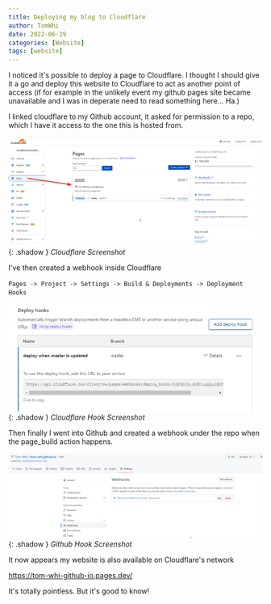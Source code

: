```yaml
---
title: Deploying my blog to Cloudflare
author: TomWhi
date: 2022-06-29
categories: [Website]
tags: [website]
---
```


I noticed it's possible to deploy a page to Cloudflare.  I thought I should give it a go and deploy this website to Cloudflare to act as another point of access (if for example in the unlikely event my github pages site became unavailable and I was in deperate need to read something here... Ha.) 

I linked cloudflare to my Github account, it asked for permission to a repo, which I have it access to the one this is hosted from. 

![cloudflare-screenshot](/assets/images/2022-06-29%2020_00_46-Clipboard.png){: .shadow }
_Cloudflare Screenshot_

I've then created a webhook inside Cloudflare

`Pages -> Project -> Settings -> Build & Deployments -> Deployment Hooks`

![cloudflare-hook](/assets/images/2022-06-29%2020_10_08-Clipboard.png){: .shadow }
_Cloudflare Hook Screenshot_

Then finally I went into Github and created a webhook under the repo when the page_build action happens. 

![github-hook](/assets/images/2022-06-29%2020_01_09-Webhooks.png){: .shadow }
_Github Hook Screenshot_

It now appears my website is also available on Cloudflare's network

<https://tom-whi-github-io.pages.dev/>

It's totally pointless.  But it's good to know! 